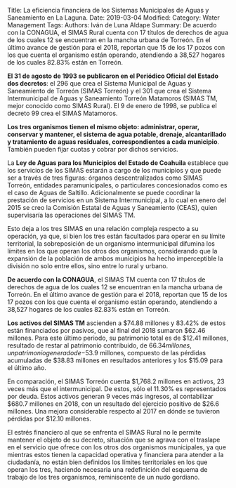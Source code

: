 Title: La eficiencia financiera de los Sistemas Municipales de Aguas y Saneamiento en La Laguna.
Date: 2019-03-04
Modified: 
Category: Water Management
Tags: 
Authors: Iván de Luna Aldape
Summary: De acuerdo con la CONAGUA, el SIMAS Rural cuenta con 17 títulos de derechos de agua de los cuales 12 se encuentran en la mancha urbana de Torreón. En el último avance de gestión para el 2018, reportan que 15 de los 17 pozos con los que cuenta el organismo están operando, atendiendo a 38,527 hogares de los cuales 82.83% están en Torreón.

**El 31 de agosto de 1993 se publicaron en el Periódico Oficial del Estado dos decretos**: el 296 que crea el Sistema Municipal de Aguas y Saneamiento de Torreón (SIMAS Torreón) y el 301 que crea el Sistema Intermunicipal de Aguas y Saneamiento Torreón Matamoros (SIMAS TM, mejor conocido como SIMAS Rural). El 9 de enero de 1998, se publica el decreto 99 crea el SIMAS Matamoros.

**Los tres organismos tienen el mismo objeto: administrar, operar, conservar y mantener, el sistema de agua potable, drenaje, alcantarillado y tratamiento de aguas residuales, correspondientes a cada municipio**. También pueden fijar cuotas y cobrar por dichos servicios.

La **Ley de Aguas para los Municipios del Estado de Coahuila** establece que los servicios de los SIMAS estarán a cargo de los municipios y que puede ser a través de tres figuras: órganos descentralizados como SIMAS Torreón, entidades paramunicipales, o particulares concesionados como es el caso de Aguas de Saltillo. Adicionalmente se puede coordinar la prestación de servicios en un Sistema Intermunicipal, a lo cual en enero del 2015 se creo la Comisión Estatal de Aguas y Saneamiento (CEAS), quien supervisaría las operaciones del SIMAS TM.

Esto deja a los tres SIMAS en una relación compleja respecto a su operación, ya que, si bien los tres están facultados para operar en su límite territorial, la sobreposición de un organismo intermunicipal difumina los límites en los que operan los otros dos organismos, considerando que la expansión de la población de ambos municipios ha hecho imperceptible la división no solo entre ellos, sino entre lo rural y urbano.

**De acuerdo con la CONAGUA**, el SIMAS TM cuenta con 17 títulos de derechos de agua de los cuales 12 se encuentran en la mancha urbana de Torreón. En el último avance de gestión para el 2018, reportan que 15 de los 17 pozos con los que cuenta el organismo están operando, atendiendo a 38,527 hogares de los cuales 82.83% están en Torreón.

**Los activos del SIMAS TM** ascienden a $74.88 millones y 83.42% de estos están financiados por pasivos, que al final del 2018 sumaron $62.46 millones. Para este último periodo, su patrimonio total es de $12.41 millones, resultado de restar al patrimonio contribuido, de $66.34 millones, un patrimonio generado de -$53.9 millones, compuesto de las pérdidas acumuladas de $38.83 millones en resultados anteriores y los $15.09 para el último año.

En comparación, el SIMAS Torreón cuenta $1,768.2 millones en activos, 23 veces más que el intermunicipal. De estos, sólo el 11.30% es representados por deuda. Estos activos generan 9 veces más ingresos, al contabilizar $680.7 millones en 2018, con un resultado del ejercicio positivo de $26.6 millones. Una mejora considerable respecto al 2017 en dónde se tuvieron pérdidas por $12.10 millones.

El estrés financiero al que se enfrenta el SIMAS Rural no le permite mantener el objeto de su decreto, situación que se agrava con el traslape en el servicio que ofrece con los otros dos organismos municipales, ya que mientras estos tienen la capacidad operativa y financiera para atender a la ciudadanía, no están bien definidos los límites territoriales en los que operan los tres, haciendo necesaria una redefinición del esquema de trabajo de los tres organismos, reminiscente de un nudo gordiano.